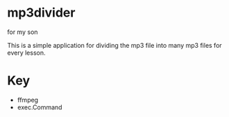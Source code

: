 # mp3divider
for my son

This is a simple application for dividing the mp3 file into many mp3 files for every lesson.

# Key

* ffmpeg
* exec.Command

